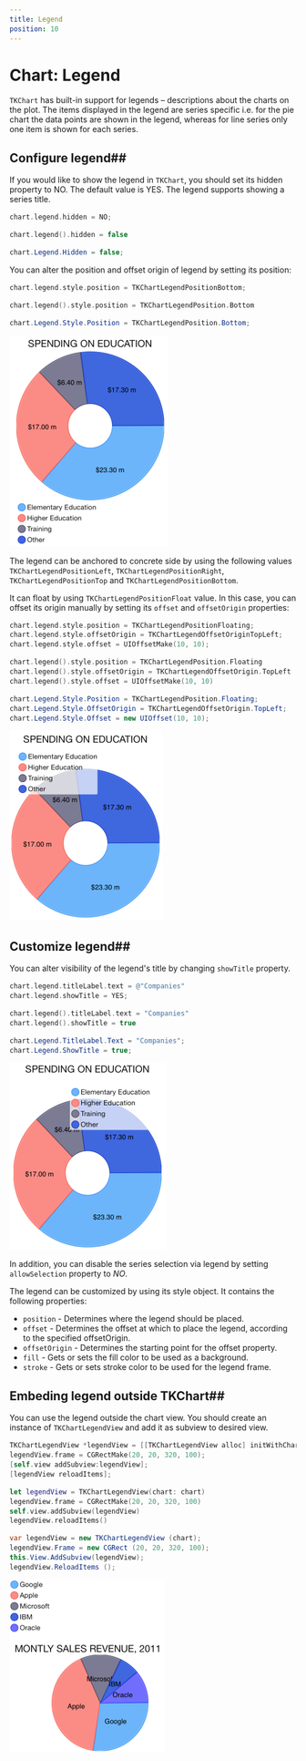 ```yaml
---
title: Legend
position: 10
---
```


# Chart: Legend

<code>TKChart</code> has built-in support for legends – descriptions about the charts on the plot. The items displayed in the legend are series specific i.e. for the pie chart the data points are shown in the legend, whereas for line series only one item is shown for each series.

## Configure legend##

If you would like to show the legend in <code>TKChart</code>, you should set its hidden property to NO. The default value is YES. The legend supports showing a series title.

```Objective-C
chart.legend.hidden = NO;
```
```Swift
chart.legend().hidden = false
```
```C#
chart.Legend.Hidden = false;
```

You can alter the position and offset origin of legend by setting its position:

```Objective-C
chart.legend.style.position = TKChartLegendPositionBottom;
```
```Swift
chart.legend().style.position = TKChartLegendPosition.Bottom
```
```C#
chart.Legend.Style.Position = TKChartLegendPosition.Bottom;
```

<img src="../images/chart-legend001.png"/>

The legend can be anchored to concrete side by using the following values <code>TKChartLegendPositionLeft</code>, <code>TKChartLegendPositionRight</code>, <code>TKChartLegendPositionTop</code> and <code>TKChartLegendPositionBottom</code>.

It can float by using <code>TKChartLegendPositionFloat</code> value. In this case, you can offset its origin manually by setting its <code>offset</code> and <code>offsetOrigin</code> properties:

```Objective-C
chart.legend.style.position = TKChartLegendPositionFloating;
chart.legend.style.offsetOrigin = TKChartLegendOffsetOriginTopLeft;
chart.legend.style.offset = UIOffsetMake(10, 10);
```
```Swift
chart.legend().style.position = TKChartLegendPosition.Floating
chart.legend().style.offsetOrigin = TKChartLegendOffsetOrigin.TopLeft
chart.legend().style.offset = UIOffsetMake(10, 10)
```
```C#
chart.Legend.Style.Position = TKChartLegendPosition.Floating;
chart.Legend.Style.OffsetOrigin = TKChartLegendOffsetOrigin.TopLeft;
chart.Legend.Style.Offset = new UIOffset(10, 10);
```

<img src="../images/chart-legend002.png"/>

## Customize legend##

You can alter visibility of the legend's title by changing <code>showTitle</code> property.

```Objective-C
chart.legend.titleLabel.text = @"Companies"
chart.legend.showTitle = YES;
```
```Swift
chart.legend().titleLabel.text = "Companies"
chart.legend().showTitle = true
```
```C#
chart.Legend.TitleLabel.Text = "Companies";
chart.Legend.ShowTitle = true;
```

<img src="../images/chart-legend003.png"/>

In addition, you can disable the series selection via legend by setting <code>allowSelection</code> property to *NO*.

The legend can be customized by using its style object. It contains the following properties:

- <code>position</code> - Determines where the legend should be placed.
- <code>offset</code> - Determines the offset at which to place the legend, according to the specified offsetOrigin.
- <code>offsetOrigin</code> - Determines the starting point for the offset property.
- <code>fill</code> - Gets or sets the fill color to be used as a background.
- <code>stroke</code> -  Gets or sets stroke color to be used for the legend frame.

## Embeding legend outside TKChart##

You can use the legend outside the chart view. You should create an instance of <code>TKChartLegendView</code> and add it as subview to desired view.

```Objective-C
TKChartLegendView *legendView = [[TKChartLegendView alloc] initWithChart:chart];
legendView.frame = CGRectMake(20, 20, 320, 100);
[self.view addSubview:legendView];
[legendView reloadItems];
```
```Swift
let legendView = TKChartLegendView(chart: chart)
legendView.frame = CGRectMake(20, 20, 320, 100)
self.view.addSubview(legendView)
legendView.reloadItems()
```
```C#
var legendView = new TKChartLegendView (chart);
legendView.Frame = new CGRect (20, 20, 320, 100);
this.View.AddSubview(legendView);
legendView.ReloadItems ();
```

<img src="../images/chart-legend004.png"/>
